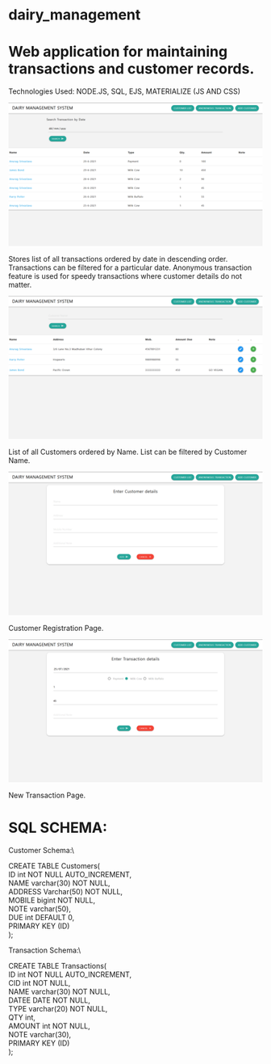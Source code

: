 # dairy_management
# Web application for maintaining transactions and customer records.
Technologies Used: NODE.JS, SQL, EJS, MATERIALIZE (JS AND CSS)

<img src="screenshots/transaction_list.png">

Stores list of all transactions ordered by date in descending order. Transactions can be filtered for a particular date. Anonymous transaction feature is used for speedy transactions where customer details do not matter.

<img src="screenshots/customer_list.png">

List of all Customers ordered by Name. List can be filtered by Customer Name.

<img src="screenshots/add_customer.png">

Customer Registration Page.

<img src="screenshots/add_transaction.png">

New Transaction Page.

# SQL SCHEMA:

Customer Schema:\

CREATE TABLE Customers(\
ID int NOT NULL AUTO_INCREMENT,\
NAME varchar(30) NOT NULL,\
ADDRESS Varchar(50) NOT NULL,\
MOBILE bigint NOT NULL,\
NOTE varchar(50),\
DUE int DEFAULT 0,\
PRIMARY KEY (ID)\
);

Transaction Schema:\

CREATE TABLE Transactions(\
ID int NOT NULL AUTO_INCREMENT,\
CID int NOT NULL,\
NAME varchar(30) NOT NULL,\
DATEE DATE NOT NULL,\
TYPE varchar(20) NOT NULL,\
QTY int,\
AMOUNT int NOT NULL,\
NOTE varchar(30),\
PRIMARY KEY (ID)\
);
